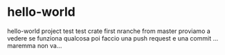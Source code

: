 # hello-world
hello-world project test
test crate first nranche from master
proviamo a vedere se funziona qualcosa poi faccio una push request e una commit ...
maremma non va...